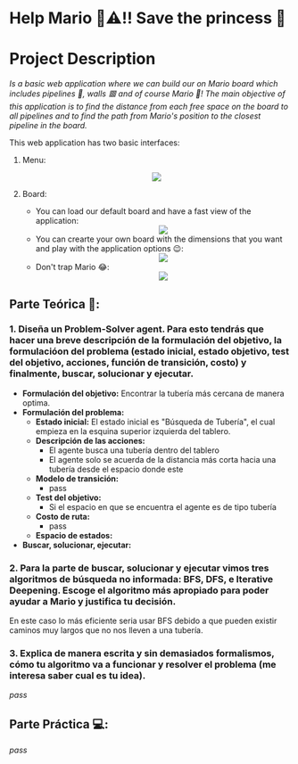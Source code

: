 # Help Mario 👨⚠‼ Save the princess 👸

# Project Description
_Is a basic web application where we can build our on Mario board which includes
pipelines 🏁, walls 🟥 and of course Mario 👨! The main objective of this application is to find the distance from each free 
space on the board to all pipelines and to find the path from Mario's position to the closest pipeline in the board._

This web application has two basic interfaces:
1. Menu:
   <div style="text-align:center"><img src="https://github.com/joangerard/mario-map-dussan/blob/main/screenshots/menu.jpg" /></div>

2. Board:
   * You can load our default board and have a fast view of the application:<div style="text-align:center"><img src="https://github.com/joangerard/mario-map-dussan/blob/main/screenshots/default_board.jpg" /></div>
   * You can crearte your own board with the dimensions that you want and play with the application options 😉: <div style="text-align:center"><img src="https://github.com/joangerard/mario-map-dussan/blob/main/screenshots/created_map.jpg" /></div>
   * Don't trap Mario 😂:<div style="text-align:center"><img src="https://github.com/joangerard/mario-map-dussan/blob/main/screenshots/mario_trapped.jpg" /></div>  
    
## Parte Teórica 📖:
### 1. Diseña un Problem-Solver agent. Para esto tendrás que hacer una breve descripción de la formulación del objetivo, la formulacióon del problema (estado inicial, estado objetivo, test del objetivo, acciones, función de transición, costo) y finalmente, buscar, solucionar y ejecutar.

* **Formulación del objetivo:** Encontrar la tubería más cercana de manera optima. 
* **Formulación del problema:** 
    * **Estado inicial:** El estado inicial es "Búsqueda de Tubería", el cual
      empieza en la esquina superior izquierda del tablero.
    * **Descripción de las acciones:** 
      * El agente busca una tubería dentro del tablero
      * El agente solo se acuerda de la distancia más corta hacia una tubería
      desde el espacio donde este
    * **Modelo de transición:** 
      * pass
    * **Test del objetivo:**
      * Si el espacio en que se encuentra el agente es de tipo tubería
    * **Costo de ruta:**
      * pass
    * **Espacio de estados:**
* **Buscar, solucionar, ejecutar:**
      
### 2. Para la parte de buscar, solucionar y ejecutar vimos tres algoritmos de búsqueda no informada: BFS, DFS, e Iterative Deepening. Escoge el algoritmo más apropiado para poder ayudar a Mario y justifica tu decisión.
En este caso lo más eficiente seria usar BFS debido a que pueden existir caminos muy largos que no nos lleven a una tubería.
### 3. Explica de manera escrita y sin demasiados formalismos, cómo tu algoritmo va a funcionar y resolver el problema (me interesa saber cual es tu idea).
_pass_
## Parte Práctica 💻:
_pass_
